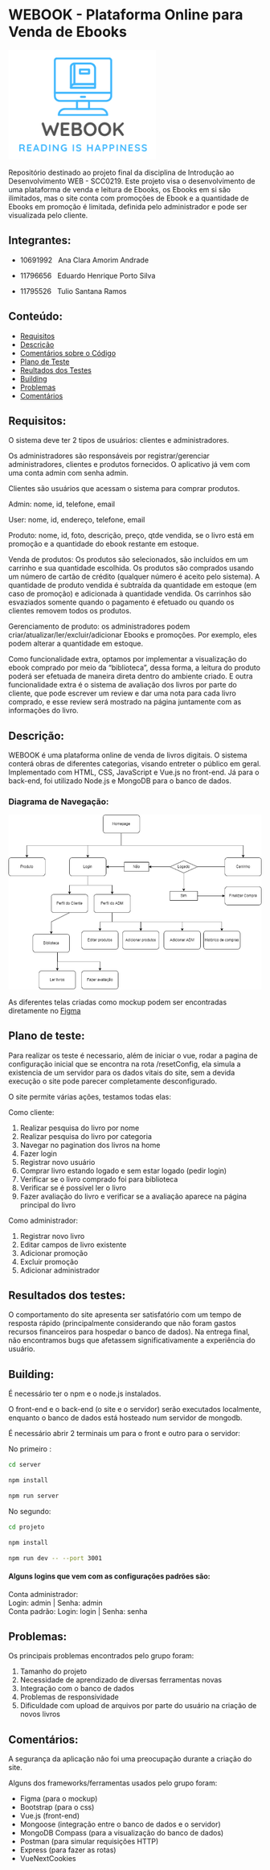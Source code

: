 # WEBOOK - Plataforma Online para Venda de Ebooks

![Screenshot](Pages/img/Logo-icone.png)

Repositório destinado ao projeto final da disciplina de Introdução ao Desenvolvimento WEB - SCC0219. Este projeto visa o
desenvolvimento de uma plataforma de venda e leitura de Ebooks, os Ebooks em si são ilimitados, mas o site conta com
promoções de Ebook e a quantidade de Ebooks em promoção é limitada, definida pelo administrador e pode ser visualizada
pelo cliente.

## Integrantes:

- 10691992 &nbsp; Ana Clara Amorim Andrade

- 11796656 &nbsp; Eduardo Henrique Porto Silva

- 11795526 &nbsp; Tulio Santana Ramos

## Conteúdo:

- [Requisitos](#requisitos)
- [Descrição](#descrição)
- [Comentários sobre o Código](#comentários-sobre-o-código)
- [Plano de Teste](#plano-de-teste)
- [Reultados dos Testes](#resultados-dos-testes)
- [Building](#building)
- [Problemas](#problemas)
- [Comentários](#comentários)

## Requisitos:

O sistema deve ter 2 tipos de usuários: clientes e administradores.

Os administradores são responsáveis por registrar/gerenciar administradores, clientes e produtos fornecidos. O
aplicativo já vem com uma conta admin com senha admin.

Clientes são usuários que acessam o sistema para comprar produtos.

Admin: nome, id, telefone, email

User: nome, id, endereço, telefone, email

Produto: nome, id, foto, descrição, preço, qtde vendida, se o livro está em promoção e a quantidade do ebook restante em
estoque.

Venda de produtos: Os produtos são selecionados, são incluídos em um carrinho e sua quantidade escolhida. Os produtos
são comprados usando um número de cartão de crédito (qualquer número é aceito pelo sistema). A quantidade de produto
vendida é subtraída da quantidade em estoque (em caso de promoção) e adicionada à quantidade vendida. Os carrinhos são
esvaziados somente quando o pagamento é efetuado ou quando os clientes removem todos os produtos.

Gerenciamento de produto: os administradores podem criar/atualizar/ler/excluir/adicionar Ebooks e promoções. Por
exemplo, eles podem alterar a quantidade em estoque.

Como funcionalidade extra, optamos por implementar a visualização do ebook comprado por meio da “biblioteca”, dessa forma, a leitura do produto poderá ser efetuada de maneira direta dentro do ambiente criado. E outra funcionalidade extra é o
sistema de avaliação dos livros por parte do cliente, que pode escrever um review e dar uma nota para cada livro
comprado, e esse review será mostrado na página juntamente com as informações do livro.


## Descrição:

WEBOOK é uma plataforma online de venda de livros digitais. O sistema conterá obras de diferentes categorias, visando
entreter o público em geral. Implementado com HTML, CSS, JavaScript e Vue.js no front-end. Já para o back-end, foi
utilizado Node.js e MongoDB para o banco de dados.

### Diagrama de Navegação:

![Screenshot](/Diagram.png)

As diferentes telas criadas como mockup podem ser encontradas diretamente
no [Figma](https://www.figma.com/file/q7jnpJB5LKc1Gr9y7ymZ2c/WEBOOK?node-id=0%3A1)


## Plano de teste:

Para realizar os teste é necessario, além de iniciar o vue, rodar a pagina de configuração inicial que se encontra na rota /resetConfig, ela simula a existencia de um servidor para os dados vitais do site, sem a devida execução o site pode parecer completamente desconfigurado.

O site permite várias ações, testamos todas elas:

Como cliente:
  1. Realizar pesquisa do livro por nome
  2. Realizar pesquisa do livro por categoria
  3. Navegar no pagination dos livros na home
  4. Fazer login 
  5. Registrar novo usuário
  6. Comprar livro estando logado e sem estar logado (pedir login)
  7. Verificar se o livro comprado foi para biblioteca
  8. Verificar se é possível ler o livro 
  9. Fazer avaliação do livro e verificar se a avaliação aparece na página principal do livro

Como administrador:
  1. Registrar novo livro
  2. Editar campos de livro existente
  3. Adicionar promoção
  4. Excluir promoção
  5. Adicionar administrador

## Resultados dos testes:

O comportamento do site apresenta ser satisfatório com um tempo de resposta rápido (principalmente considerando que não foram gastos recursos financeiros para hospedar o banco de dados). Na entrega final, não encontramos bugs que afetassem significativamente a experiência do usuário.


## Building:

É necessário ter o npm e o node.js instalados.

O front-end e o back-end (o site e o servidor) serão executados localmente, enquanto o banco de dados está hosteado num servidor de mongodb.

É necessário abrir 2 terminais um para o front e outro para o servidor:

No primeiro :

```sh
cd server
```

```sh
npm install
```

```sh
npm run server
```

No segundo:


```sh
cd projeto
```

```sh
npm install
```

```sh
npm run dev -- --port 3001
```

#### Alguns logins que vem com as configurações padrões são:
Conta administrador:  
Login: admin | Senha: admin  
Conta padrão:
Login: login | Senha: senha


## Problemas:

Os principais problemas encontrados pelo grupo foram:

1. Tamanho do projeto
2. Necessidade de aprendizado de diversas ferramentas novas
3. Integração com o banco de dados
4. Problemas de responsividade
5. Dificuldade com upload de arquivos por parte do usuário na criação de novos livros

## Comentários:

A segurança da aplicação não foi uma preocupação durante a criação do site.

Alguns dos frameworks/ferramentas usados pelo grupo foram:


* Figma (para o mockup)
* Bootstrap (para o css)
* Vue.js (front-end)
* Mongoose (integração entre o banco de dados e o servidor)
* MongoDB Compass (para a visualização do banco de dados)
* Postman (para simular requisições HTTP)
* Express (para fazer as rotas)
* VueNextCookies
